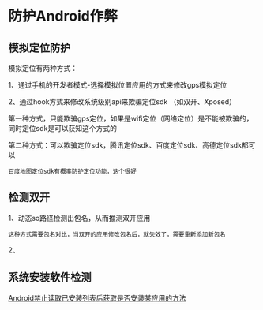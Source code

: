 # 防护Android作弊


## 模拟定位防护

模拟定位有两种方式：

1、通过手机的开发者模式-选择模拟位置应用的方式来修改gps模拟定位

2、通过hook方式来修改系统级别api来欺骗定位sdk （如双开、Xposed）

第一种方式，只能欺骗gps定位，如果是wifi定位（网络定位）是不能被欺骗的，同时定位sdk是可以获知这个方式的

第二种方式：可以欺骗定位sdk，腾讯定位sdk、百度定位sdk、高德定位sdk都可以

    百度地图定位sdk有概率防护定位功能，这个很好


## 检测双开

1、动态so路径检测出包名，从而推测双开应用

    这种方式需要包名对比，当双开的应用修改包名后，就失效了，需要重新添加新包名

2、



## 系统安装软件检测

[Android禁止读取已安装列表后获取是否安装某应用的方法](https://www.jianshu.com/p/ee50b3e3bfc7)
